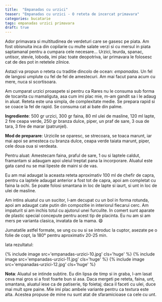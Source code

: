 ```yaml
---
title:  "Empanadas cu urzici"
teaser: "Empanadas cu urzici - O reteta de incercat primavara"
categories: bucatarie
tags: empanadas urzici primavara
draft: true
---
```

Ador primavara si multitudinea de verdeturi care se gasesc pe piata. Am fost obisnuita inca din copilarie cu multe salate verzi si cu mersul in piata saptamanal pentru a cumpara cele necesare...
Urzici, leurda, spanac, untisor, stevie, loboda, imi plac toate deopotriva, iar primavara le folosesc cat de des pot in retetele zilnice.

Astazi va propun o reteta cu traditie dincolo de ocean: _empanadas_. Un fel de langosi umplute cu fel de fel de amestecuri. Am mai facut pana acum cu mere, nuca si scortisoara.

Am cumparat urzici proaspete si pentru ca Rares nu le consuma sub forma de tocanita cu mamaliguta, asa cum imi plac mie, m-am gandit sa i le adaug in aluat.
Reteta este una simpla, de complexitate medie. Se prepara rapid si se coace la fel de rapid. Se consuma cat ai bate din palme.

**Ingrediente**: 500 gr urzici, 300 gr faina, 80 ml ulei de masline, 120 ml lapte, 2 fire ceapa verde, 250 gr branza dulce, piper, un praf de sare, 3 oua de tara, 3 fire de marar (patrunjel).

**Mod de preparare**: Urzicile se oparesc, se strecoara, se toaca marunt, iar mai apoi se amesteca cu branza dulce, ceapa verde taiata marunt, piper, cele doua oua si verdeata.

Pentru aluat: Amestecam faina, praful de sare, 1 ou si laptele caldut, framantam si adaugam apoi uleiul treptat pana la incorporare. Aluatul este gata cand nu se mai lipeste de maini si de vas.

Eu am mai adaugat la aceasta reteta aproximativ 100 ml de chefir de capra, pentru ca laptele adaugat anterior a fost tot de capra, apoi am completat cu faina la ochi. Se poate folosi smantana in loc de lapte si iaurt, si unt in loc de ulei de masline.

Am intins aluatul cu un sucitor, l-am decupat cu un bol in forma rotunda, apoi am adaugat cate putin din compozitie in interiorul fiecarui cerc. Am impaturit si am inchis totul cu ajutorul unei furculite. In comert sunt aparate de plastic special concepute pentru acest tip de placinta. Eu nu am si am mers pe varianta clasica, invatata de la mama. :smile:

Jumatatile astfel formate, se ung cu ou si se introduc la cuptor, asezate pe o folie de copt, la 180° pentru aproximativ 20-25 min.

Iata rezultatul:

{% include image src='empanadas-urzici-10.jpg' cls='huge' %}
{% include image src='empanadas-urzici-11.jpg' cls='huge' %}
{% include image src='empanadas-urzici-12.jpg' cls='huge' %}

**Nota**: Aluatul se intinde subtire. Eu din lipsa de timp si in graba, l-am lasat ceva mai gros si a fost foarte bun si asa. Daca mergeti pe reteta, faina, unt, smantana, aluatul iese ca de patiserie, tip foietaj; daca il faceti cu ulei, duce mai mult spre paine. Mie imi plac ambele variante pentru ca textura este alta. Acestea propuse de mine nu sunt atat de sfaramicioase ca cele cu unt.
